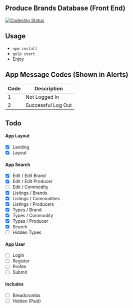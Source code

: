 ## Produce Brands Database (Front End)

[![Codeship Status](https://codeship.com/projects/94ceac00-97e2-0133-de51-66b8883e9f8d/status?branch=master)](https://codeship.com/projects/125922)


## Usage

- `npm install`
- `gulp start`
- Enjoy

## App Message Codes (Shown in Alerts)

| Code   | Description |
| ------ | ----------- |
| 1      | Not Logged In |
| 2      | Successful Log Out |


## Todo

#### App Layout

- [x] Landing
- [x] Layout

#### App Search

- [x] Edit / Edit Brand
- [x] Edit / Edit Producer
- [ ] Edit / Commodity
- [x] Listings / Brands
- [x] Listings / Commodities
- [x] Listings / Producers
- [x] Types / Brand
- [x] Types / Commodity
- [x] Types / Producer
- [x] Search
- [ ] Hidden Types

#### App User

- [ ] Login
- [ ] Register
- [ ] Profile
- [ ] Submit

#### Includes

- [ ] Breadcrumbs
- [ ] Hidden (Paid)

